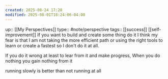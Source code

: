 ```yaml
---
created: 2025-08-24 17:28
modified: 2025-08-01T18:24:06-04:00
---
```

up:: [[My Perspectives]]
type:: #note/perspective 
tags:: [[success]] [[self-improvement]]
If you want to build and create some thing do it
I think my fear is that I am not taking the more efficient path or using the right tools to learn or create a fastest so I don't do it at all.

If you do it wrong at least to lear from it and make progress,
When you do nothing you gain nothing from it

running slowly is better than not running at all